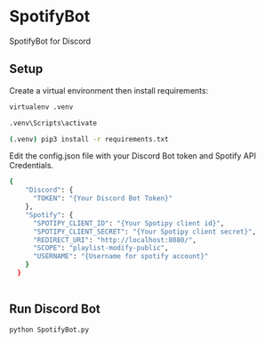 # SpotifyBot
SpotifyBot for Discord


## Setup
Create a virtual environment then install requirements:
```bash
virtualenv .venv

.venv\Scripts\activate

(.venv) pip3 install -r requirements.txt
```
Edit the config.json file with your Discord Bot token and Spotify API Credentials.
```bash
{
    "Discord": {
      "TOKEN": "{Your Discord Bot Token}"
    },
    "Spotify": {
      "SPOTIPY_CLIENT_ID": "{Your Spotipy client id}",
      "SPOTIPY_CLIENT_SECRET": "{Your Spotipy client secret}",
      "REDIRECT_URI": "http://localhost:8080/",
      "SCOPE": "playlist-modify-public",
      "USERNAME": "{Username for spotify account}"
    }
  }
  
```

## Run Discord Bot
```bash
python SpotifyBot.py
```